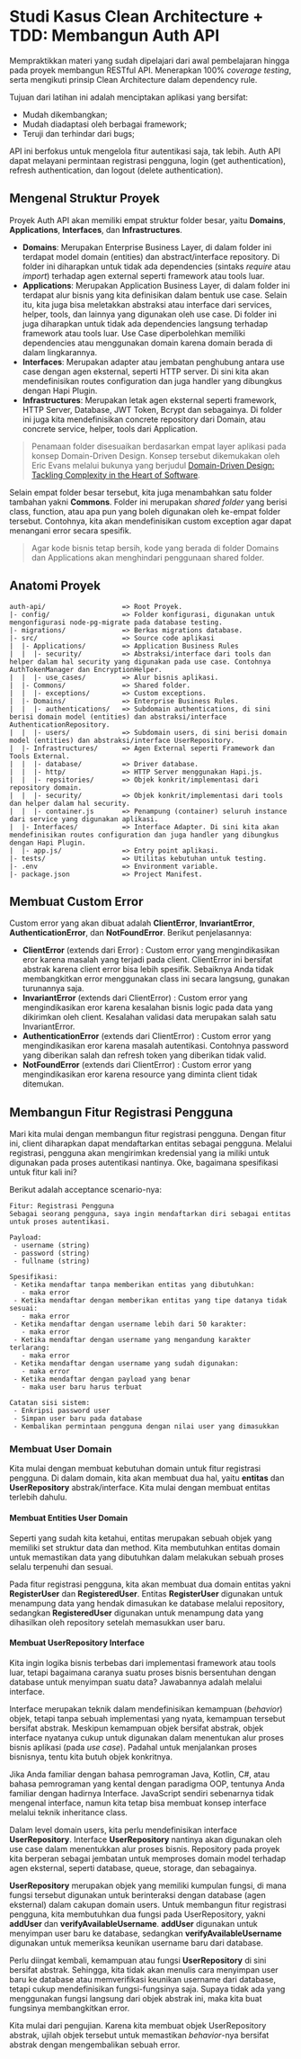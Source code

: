 # Studi Kasus Clean Architecture + TDD: Membangun Auth API
Mempraktikkan materi yang sudah dipelajari dari awal pembelajaran hingga pada proyek membangun RESTful API. Menerapkan 100% *coverage testing*, serta mengikuti prinsip Clean Architecture dalam dependency rule.

Tujuan dari latihan ini adalah menciptakan aplikasi yang bersifat:
  * Mudah dikembangkan;
  * Mudah diadaptasi oleh berbagai framework;
  * Teruji dan terhindar dari bugs;

API ini berfokus untuk mengelola fitur autentikasi saja, tak lebih. Auth API dapat melayani permintaan registrasi pengguna, login (get authentication), refresh authentication, dan logout (delete authentication).

## Mengenal Struktur Proyek
Proyek Auth API akan memiliki empat struktur folder besar, yaitu **Domains**, **Applications**, **Interfaces**, dan **Infrastructures**.
  * **Domains**: Merupakan Enterprise Business Layer, di dalam folder ini terdapat model domain (entities) dan abstract/interface repository. Di folder ini diharapkan untuk tidak ada dependencies (sintaks *require* atau *import*) terhadap agen external seperti framework atau tools luar.
  * **Applications**: Merupakan Application Business Layer, di dalam folder ini terdapat alur bisnis yang kita definisikan dalam bentuk use case. Selain itu, kita juga bisa meletakkan abstraksi atau interface dari services, helper, tools, dan lainnya yang digunakan oleh use case. Di folder ini juga diharapkan untuk tidak ada dependencies langsung terhadap framework atau tools luar. Use Case diperbolehkan memiliki dependencies atau menggunakan domain karena domain berada di dalam lingkarannya.
  * **Interfaces**: Merupakan adapter atau jembatan penghubung antara use case dengan agen eksternal, seperti HTTP server. Di sini kita akan mendefinisikan routes configuration dan juga handler yang dibungkus dengan Hapi Plugin.
  * **Infrastructures**: Merupakan letak agen eksternal seperti framework, HTTP Server, Database, JWT Token, Bcrypt dan sebagainya. Di folder ini juga kita mendefinisikan concrete repository dari Domain, atau concrete service, helper, tools dari Application.

> Penamaan folder disesuaikan berdasarkan empat layer aplikasi pada konsep Domain-Driven Design. Konsep tersebut dikemukakan oleh Eric Evans melalui bukunya yang berjudul [Domain-Driven Design: Tackling Complexity in the Heart of Software](https://www.pearson.com/en-us/subject-catalog/p/domain-driven-design-tackling-complexity-in-the-heart-of-software/P200000009375?view=educator).

Selain empat folder besar tersebut, kita juga menambahkan satu folder tambahan yakni **Commons**. Folder ini merupakan *shared folder* yang berisi class, function, atau apa pun yang boleh digunakan oleh ke-empat folder tersebut. Contohnya, kita akan mendefinisikan custom exception agar dapat menangani error secara spesifik.

> Agar kode bisnis tetap bersih, kode yang berada di folder Domains dan Applications akan menghindari penggunaan shared folder.

## Anatomi Proyek
```
auth-api/                   => Root Proyek.
|- config/                  => Folder konfigurasi, digunakan untuk mengonfigurasi node-pg-migrate pada database testing.
|- migrations/              => Berkas migrations database.
|- src/                     => Source code aplikasi
|  |- Applications/         => Application Business Rules
|  |  |- security/          => Abstraksi/interface dari tools dan helper dalam hal security yang digunakan pada use case. Contohnya AuthTokenManager dan EncryptionHelper.
|  |  |- use_cases/         => Alur bisnis aplikasi.
|  |- Commons/              => Shared folder.
|  |  |- exceptions/        => Custom exceptions.
|  |- Domains/              => Enterprise Business Rules.
|  |  |- authentications/   => Subdomain authentications, di sini berisi domain model (entities) dan abstraksi/interface AuthenticationRepository.
|  |  |- users/             => Subdomain users, di sini berisi domain model (entities) dan abstraksi/interface UserRepository.
|  |- Infrastructures/      => Agen External seperti Framework dan Tools External.
|  |  |- database/          => Driver database.
|  |  |- http/              => HTTP Server menggunakan Hapi.js.
|  |  |- repsitories/       => Objek konkrit/implementasi dari repository domain.
|  |  |- security/          => Objek konkrit/implementasi dari tools dan helper dalam hal security.
|  |  |- container.js       => Penampung (container) seluruh instance dari service yang digunakan aplikasi.
|  |- Interfaces/           => Interface Adapter. Di sini kita akan mendefinisikan routes configuration dan juga handler yang dibungkus dengan Hapi Plugin.
|  |- app.js/               => Entry point aplikasi.
|- tests/                   => Utilitas kebutuhan untuk testing.
|- .env                     => Environment variable.
|- package.json             => Project Manifest.
```
## Membuat Custom Error
Custom error yang akan dibuat adalah **ClientError**, **InvariantError**, **AuthenticationError**, dan **NotFoundError**. Berikut penjelasannya:
  * **ClientError** (extends dari Error) : Custom error yang mengindikasikan eror karena masalah yang terjadi pada client. ClientError ini bersifat abstrak karena client error bisa lebih spesifik. Sebaiknya Anda tidak membangkitkan error menggunakan class ini secara langsung, gunakan turunannya saja.
  * **InvariantError** (extends dari ClientError) : Custom error yang mengindikasikan eror karena kesalahan bisnis logic pada data yang dikirimkan oleh client. Kesalahan validasi data merupakan salah satu InvariantError.
  * **AuthenticationError** (extends dari ClientError) : Custom error yang mengindikasikan eror karena masalah autentikasi. Contohnya password yang diberikan salah dan refresh token yang diberikan tidak valid.
  * **NotFoundError** (extends dari ClientError) : Custom error yang mengindikasikan eror karena resource yang diminta client tidak ditemukan.

## Membangun Fitur Registrasi Pengguna
Mari kita mulai dengan membangun fitur registrasi pengguna. Dengan fitur ini, client diharapkan dapat mendaftarkan entitas sebagai pengguna. Melalui registrasi, pengguna akan mengirimkan kredensial yang ia miliki untuk digunakan pada proses autentikasi nantinya. Oke, bagaimana spesifikasi untuk fitur kali ini?

Berikut adalah acceptance scenario-nya:
```gherkin
Fitur: Registrasi Pengguna
Sebagai seorang pengguna, saya ingin mendaftarkan diri sebagai entitas untuk proses autentikasi.
 
Payload:
 - username (string)
 - password (string)
 - fullname (string)
 
Spesifikasi:
 - Ketika mendaftar tanpa memberikan entitas yang dibutuhkan:
   - maka error
 - Ketika mendaftar dengan memberikan entitas yang tipe datanya tidak sesuai: 
   - maka error
 - Ketika mendaftar dengan username lebih dari 50 karakter:
   - maka error
 - Ketika mendaftar dengan username yang mengandung karakter terlarang:
   - maka error 
 - Ketika mendaftar dengan username yang sudah digunakan:
   - maka error
 - Ketika mendaftar dengan payload yang benar
   - maka user baru harus terbuat
 
Catatan sisi sistem:
 - Enkripsi password user
 - Simpan user baru pada database
 - Kembalikan permintaan pengguna dengan nilai user yang dimasukkan
```

### Membuat User Domain
Kita mulai dengan membuat kebutuhan domain untuk fitur registrasi pengguna. Di dalam domain, kita akan membuat dua hal, yaitu **entitas** dan **UserRepository** abstrak/interface. Kita mulai dengan membuat entitas terlebih dahulu.

#### Membuat Entities User Domain
Seperti yang sudah kita ketahui, entitas merupakan sebuah objek yang memiliki set struktur data dan method. Kita membutuhkan entitas domain untuk memastikan data yang dibutuhkan dalam melakukan sebuah proses selalu terpenuhi dan sesuai.

Pada fitur registrasi pengguna, kita akan membuat dua domain entitas yakni **RegisterUser** dan **RegisteredUser**. Entitas **RegisterUser** digunakan untuk menampung data yang hendak dimasukan ke database melalui repository, sedangkan **RegisteredUser** digunakan untuk menampung data yang dihasilkan oleh repository setelah memasukkan user baru.

#### Membuat UserRepository Interface
Kita ingin logika bisnis terbebas dari implementasi framework atau tools luar, tetapi bagaimana caranya suatu proses bisnis bersentuhan dengan database untuk menyimpan suatu data? Jawabannya adalah melalui interface.

Interface merupakan teknik dalam mendefinisikan kemampuan (*behavior*) objek, tetapi tanpa sebuah implementasi yang nyata, kemampuan tersebut bersifat abstrak. Meskipun kemampuan objek bersifat abstrak, objek interface nyatanya cukup untuk digunakan dalam menentukan alur proses bisnis aplikasi (pada *use case*). Padahal untuk menjalankan proses bisnisnya, tentu kita butuh objek konkritnya.

Jika Anda familiar dengan bahasa pemrograman Java, Kotlin, C#, atau bahasa pemrograman yang kental dengan paradigma OOP, tentunya Anda familiar dengan hadirnya Interface. JavaScript sendiri sebenarnya tidak mengenal interface, namun kita tetap bisa membuat konsep interface melalui teknik inheritance class.

Dalam level domain users, kita perlu mendefinisikan interface **UserRepository**. Interface **UserRepository** nantinya akan digunakan oleh use case dalam menentukkan alur proses bisnis. Repository pada proyek kita berperan sebagai jembatan untuk memproses domain model terhadap agen eksternal, seperti database, queue, storage, dan sebagainya.

**UserRepository** merupakan objek yang memiliki kumpulan fungsi, di mana fungsi tersebut digunakan untuk berinteraksi dengan database (agen eksternal) dalam cakupan domain users. Untuk membangun fitur registrasi pengguna, kita membutuhkan dua fungsi pada UserRepository, yakni **addUser** dan **verifyAvailableUsername**. **addUser** digunakan untuk menyimpan user baru ke database, sedangkan **verifyAvailableUsername** digunakan untuk memeriksa keunikan username baru dari database. 

Perlu diingat kembali, kemampuan atau fungsi **UserRepository** di sini bersifat abstrak. Sehingga, kita tidak akan menulis cara menyimpan user baru ke database atau memverifikasi keunikan username dari database, tetapi cukup mendefinisikan fungsi-fungsinya saja. Supaya tidak ada yang menggunakan fungsi langsung dari objek abstrak ini, maka kita buat fungsinya membangkitkan error.

Kita mulai dari pengujian. Karena kita membuat objek UserRepository abstrak, ujilah objek tersebut untuk memastikan *behavior*-nya bersifat abstrak dengan mengembalikan sebuah error.